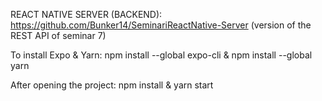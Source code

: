 REACT NATIVE SERVER (BACKEND): https://github.com/Bunker14/SeminariReactNative-Server (version of the REST API of seminar 7)

To install Expo & Yarn: npm install --global expo-cli & npm install --global yarn

After opening the project: npm install & yarn start

